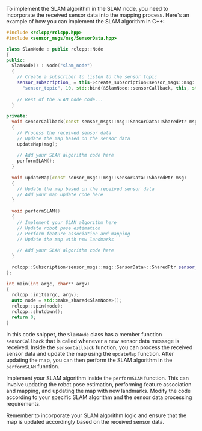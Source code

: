 To implement the SLAM algorithm in the SLAM node, you need to incorporate the received sensor data into the mapping process. Here's an example of how you can implement the SLAM algorithm in C++:

```cpp
#include <rclcpp/rclcpp.hpp>
#include <sensor_msgs/msg/SensorData.hpp>

class SlamNode : public rclcpp::Node
{
public:
  SlamNode() : Node("slam_node")
  {
    // Create a subscriber to listen to the sensor topic
    sensor_subscription_ = this->create_subscription<sensor_msgs::msg::SensorData>(
      "sensor_topic", 10, std::bind(&SlamNode::sensorCallback, this, std::placeholders::_1));
      
    // Rest of the SLAM node code...
  }
  
private:
  void sensorCallback(const sensor_msgs::msg::SensorData::SharedPtr msg)
  {
    // Process the received sensor data
    // Update the map based on the sensor data
    updateMap(msg);
    
    // Add your SLAM algorithm code here
    performSLAM();
  }
  
  void updateMap(const sensor_msgs::msg::SensorData::SharedPtr msg)
  {
    // Update the map based on the received sensor data
    // Add your map update code here
  }
  
  void performSLAM()
  {
    // Implement your SLAM algorithm here
    // Update robot pose estimation
    // Perform feature association and mapping
    // Update the map with new landmarks
    
    // Add your SLAM algorithm code here
  }
  
  rclcpp::Subscription<sensor_msgs::msg::SensorData>::SharedPtr sensor_subscription_;
};

int main(int argc, char** argv)
{
  rclcpp::init(argc, argv);
  auto node = std::make_shared<SlamNode>();
  rclcpp::spin(node);
  rclcpp::shutdown();
  return 0;
}
```

In this code snippet, the `SlamNode` class has a member function `sensorCallback` that is called whenever a new sensor data message is received. Inside the `sensorCallback` function, you can process the received sensor data and update the map using the `updateMap` function. After updating the map, you can then perform the SLAM algorithm in the `performSLAM` function.

Implement your SLAM algorithm inside the `performSLAM` function. This can involve updating the robot pose estimation, performing feature association and mapping, and updating the map with new landmarks. Modify the code according to your specific SLAM algorithm and the sensor data processing requirements.

Remember to incorporate your SLAM algorithm logic and ensure that the map is updated accordingly based on the received sensor data.